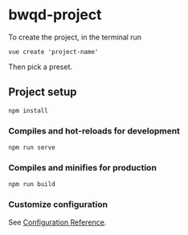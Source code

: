 # bwqd-project
To create the project, in the terminal run
```
vue create 'project-name'
```
Then pick a preset.

## Project setup
```
npm install
```

### Compiles and hot-reloads for development
```
npm run serve
```

### Compiles and minifies for production
```
npm run build
```

### Customize configuration
See [Configuration Reference](https://cli.vuejs.org/config/).
